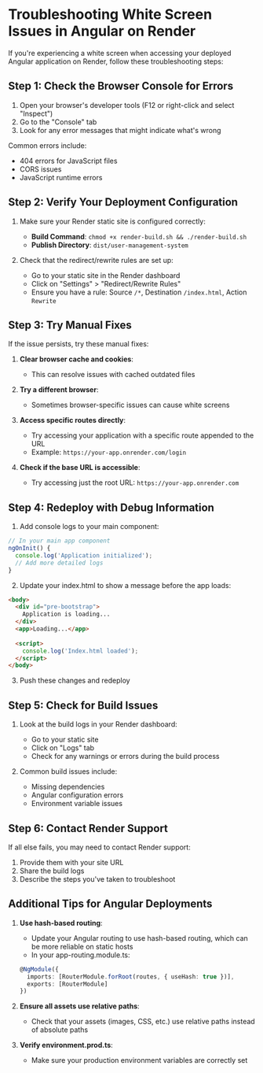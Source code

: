 # Troubleshooting White Screen Issues in Angular on Render

If you're experiencing a white screen when accessing your deployed Angular application on Render, follow these troubleshooting steps:

## Step 1: Check the Browser Console for Errors

1. Open your browser's developer tools (F12 or right-click and select "Inspect")
2. Go to the "Console" tab
3. Look for any error messages that might indicate what's wrong

Common errors include:
- 404 errors for JavaScript files
- CORS issues
- JavaScript runtime errors

## Step 2: Verify Your Deployment Configuration

1. Make sure your Render static site is configured correctly:
   - **Build Command**: `chmod +x render-build.sh && ./render-build.sh`
   - **Publish Directory**: `dist/user-management-system`

2. Check that the redirect/rewrite rules are set up:
   - Go to your static site in the Render dashboard
   - Click on "Settings" > "Redirect/Rewrite Rules"
   - Ensure you have a rule: Source `/*`, Destination `/index.html`, Action `Rewrite`

## Step 3: Try Manual Fixes

If the issue persists, try these manual fixes:

1. **Clear browser cache and cookies**:
   - This can resolve issues with cached outdated files

2. **Try a different browser**:
   - Sometimes browser-specific issues can cause white screens

3. **Access specific routes directly**:
   - Try accessing your application with a specific route appended to the URL
   - Example: `https://your-app.onrender.com/login`

4. **Check if the base URL is accessible**:
   - Try accessing just the root URL: `https://your-app.onrender.com`

## Step 4: Redeploy with Debug Information

1. Add console logs to your main component:

```typescript
// In your main app component
ngOnInit() {
  console.log('Application initialized');
  // Add more detailed logs
}
```

2. Update your index.html to show a message before the app loads:

```html
<body>
  <div id="pre-bootstrap">
    Application is loading...
  </div>
  <app>Loading...</app>
  
  <script>
    console.log('Index.html loaded');
  </script>
</body>
```

3. Push these changes and redeploy

## Step 5: Check for Build Issues

1. Look at the build logs in your Render dashboard:
   - Go to your static site
   - Click on "Logs" tab
   - Check for any warnings or errors during the build process

2. Common build issues include:
   - Missing dependencies
   - Angular configuration errors
   - Environment variable issues

## Step 6: Contact Render Support

If all else fails, you may need to contact Render support:
1. Provide them with your site URL
2. Share the build logs
3. Describe the steps you've taken to troubleshoot

## Additional Tips for Angular Deployments

1. **Use hash-based routing**:
   - Update your Angular routing to use hash-based routing, which can be more reliable on static hosts
   - In your app-routing.module.ts:
   ```typescript
   @NgModule({
     imports: [RouterModule.forRoot(routes, { useHash: true })],
     exports: [RouterModule]
   })
   ```

2. **Ensure all assets use relative paths**:
   - Check that your assets (images, CSS, etc.) use relative paths instead of absolute paths

3. **Verify environment.prod.ts**:
   - Make sure your production environment variables are correctly set 